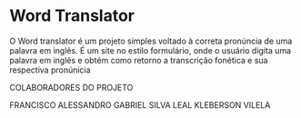 # Word Translator

O Word translator é um projeto simples voltado à correta pronúncia de uma palavra em inglês.
É um site no estilo formulário, onde o usuário digita uma palavra em inglês e obtém como retorno
a transcrição fonética e sua respectiva pronúnicia

COLABORADORES DO PROJETO

FRANCISCO ALESSANDRO
GABRIEL SILVA LEAL
KLEBERSON VILELA
